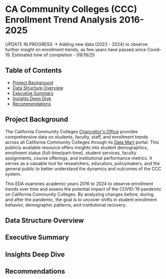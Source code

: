 # CA Community Colleges (CCC) Enrollment Trend Analysis 2016-2025
UPDATE IN PROGRESS -> Adding new data (2023 - 2024) to observe further insight on enrollment trends, as few years have passed since Covid-19. 
Estimated time of completion - 09/19/25

## Table of Contents
- [Project Background](#project-background)
- [Data Structure Overview](#data-structure-overview)
- [Executive Summary](#executive-summary)
- [Insights Deep Dive](#insights-deep-dive)
- [Recommendations](#recommendations)
## Project Background 
The California Community Colleges [Chancellor's Office](https://www.cccco.edu/About-Us/Chancellors-Office) provides comprehensive data on students, faculty, staff, and enrollment trends across all California Community Colleges through its [Data Mart](https://datamart.cccco.edu/datamart.aspx) portal. This publicly available resource offers insights into student demographics, enrollment status (full-time/part-time), student services, faculty assignments, course offerings, and institutional performance metrics. It serves as a valuable tool for researchers, educators, policymakers, and the general public to better understand the dynamics and outcomes of the CCC system. 

This EDA examines academic years 2016 to 2024 to observe enrollment trends over time and assess the potential impact of the COVID-19 pandemic on California Community Colleges. By analyzing changes before, during, and after the pandemic, the goal is to uncover shifts in student enrollment behavior, demographic patterns, and institutional recovery.
## Data Structure Overview

## Executive Summary

## Insights Deep Dive

## Recommendations
